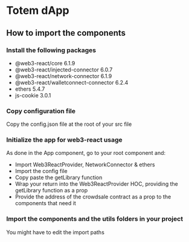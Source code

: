 # Totem dApp

## How to import the components

### Install the following packages

-   @web3-react/core 6.1.9
-   @web3-react/injected-connector 6.0.7
-   @web3-react/network-connector 6.1.9
-   @web3-react/walletconnect-connector 6.2.4
-   ethers 5.4.7
-   js-cookie 3.0.1

### Copy configuration file

Copy the config.json file at the root of your src file

### Initialize the app for web3-react usage

As done in the App component, go to your root component and:

-   Import Web3ReactProvider, NetworkConnector & ethers
-   Import the config file
-   Copy paste the getLibrary function
-   Wrap your return into the Web3ReactProvider HOC, providing the getLibrary function as a prop
-   Provide the address of the crowdsale contract as a prop to the components that need it

### Import the components and the utils folders in your project

You might have to edit the import paths
